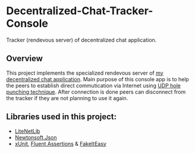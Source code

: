 # Decentralized-Chat-Tracker-Console
Tracker (rendevous server) of decentralized chat application. 
## Overview
This project implements the specialized rendevous server of [my decentralized chat application](https://github.com/Backgammonian/Decentralized-Chat-Peer). Main purpose of this console app is to help the peers to establish direct commutication via Internet using [UDP hole punching technique](https://bford.info/pub/net/p2pnat). After connection is done peers can disconnect from the tracker if they are not planning to use it again.
## Libraries used in this project:
* [LiteNetLib](https://github.com/RevenantX/LiteNetLib)
* [Newtonsoft.Json](https://www.newtonsoft.com/json)
* [xUnit](https://xunit.net/), [Fluent Assertions](https://fluentassertions.com/) & [FakeItEasy](https://fakeiteasy.github.io/)
